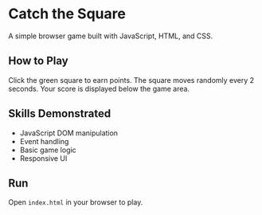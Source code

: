 # Catch the Square

A simple browser game built with JavaScript, HTML, and CSS.

## How to Play
Click the green square to earn points. The square moves randomly every 2 seconds. Your score is displayed below the game area.

## Skills Demonstrated
- JavaScript DOM manipulation
- Event handling
- Basic game logic
- Responsive UI

## Run
Open `index.html` in your browser to play.
